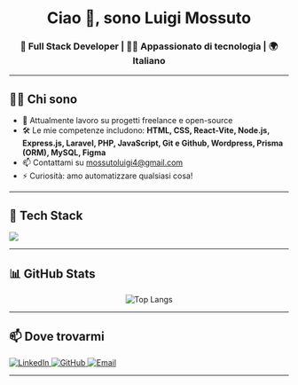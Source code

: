 <h1 align="center">Ciao 👋, sono Luigi Mossuto</h1>
<h3 align="center">🚀 Full Stack Developer | 👨‍💻 Appassionato di tecnologia | 🌍 Italiano</h3>

---

## 🧑‍💻 Chi sono

- 💼 Attualmente lavoro su progetti freelance e open-source
- 🛠️ Le mie competenze includono: **HTML, CSS, React-Vite, Node.js, Express.js, Laravel, PHP, JavaScript, Git e Github, Wordpress, Prisma (ORM), MySQL, Figma**
- 📫 Contattami su [mossutoluigi4@gmail.com](mailto:mossutoluigi4@gmail.com)
- ⚡ Curiosità: amo automatizzare qualsiasi cosa!

---

## 🚀 Tech Stack

<p align="left">
  <img src="https://skillicons.dev/icons?i=html,css,js,react,nodejs,express,php,laravel,mysql,git,github,wordpress,vite,prisma,figma" />
</p>

---

## 📊 GitHub Stats

<p align="center">
  <img src="https://github-readme-stats.vercel.app/api/top-langs/?username=luigimossuto&layout=compact&theme=radical" alt="Top Langs" />
</p>

---

## 📫 Dove trovarmi

<p align="left">
  <a href="https://www.linkedin.com/in/luigimossuto" target="_blank">
    <img alt="LinkedIn" src="https://img.shields.io/badge/-LinkedIn-0A66C2?style=for-the-badge&logo=linkedin&logoColor=white" />
  </a>
  <a href="https://github.com/luigimossuto" target="_blank">
    <img alt="GitHub" src="https://img.shields.io/badge/-GitHub-181717?style=for-the-badge&logo=github&logoColor=white" />
  </a>
  <a href="mailto:mossutoluigi4@gmail.com">
    <img alt="Email" src="https://img.shields.io/badge/-Email-EA4335?style=for-the-badge&logo=gmail&logoColor=white" />
  </a>
</p>

---

